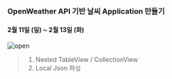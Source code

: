 ### OpenWeather API 기반 날씨 Application 만들기

#### 2월 11일 (일) ~ 2월 13일 (화)
![open](https://github.com/Jin0331/OpenWeather/assets/42958809/fe9f3d3c-a2ae-476d-a70e-eaec51a37fed)

> 1. Nested TableView / CollectionView 
> 2. Local Json 파싱
